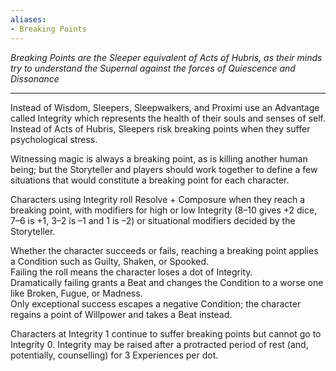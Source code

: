 ```yaml
---
aliases:
- Breaking Points
---
```


_Breaking Points are the Sleeper equivalent of Acts of Hubris, as their minds try to understand the Supernal against the forces of Quiescence and Dissonance_

---

Instead of Wisdom, Sleepers, Sleepwalkers, and Proximi use an Advantage called Integrity which represents the health of their souls and senses of self. Instead of Acts of Hubris, Sleepers risk breaking points when they suffer psychological stress.

Witnessing magic is always a breaking point, as is killing another human being; but the Storyteller and players should work together to define a few situations that would constitute a breaking point for each character.

Characters using Integrity roll Resolve + Composure when they reach a breaking point, with modifiers for high or low Integrity (8–10 gives +2 dice, 7–6 is +1, 3–2 is –1 and 1 is –2) or situational modifiers decided by the Storyteller.

Whether the character succeeds or fails, reaching a breaking point applies a Condition such as Guilty, Shaken, or Spooked.\
Failing the roll means the character loses a dot of Integrity.\
Dramatically failing grants a Beat and changes the Condition to a worse one like Broken, Fugue, or Madness.\
Only exceptional success escapes a negative Condition; the character regains a point of Willpower and takes a Beat instead.

Characters at Integrity 1 continue to suffer breaking points but cannot go to Integrity 0. Integrity may be raised after a protracted period of rest (and, potentially, counselling) for 3 Experiences per dot.